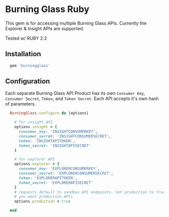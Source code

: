 # Burning Glass Ruby

This gem is for accessing multiple Burning Glass APIs. Currently the Explorer & Insight APIs are supported.

Tested w/ RUBY 2.2

## Installation

```ruby
  gem 'burningglass'
```

## Configuration
Each separate Burning Glass API Product has its own `Consumer Key`, `Consumer Secret`, `Token`, and `Token Secret`. Each API accepts it's own hash of parameters.

```ruby
  BurningGlass.configure do |options|

    # for insight API
    options.insight = {
      consumer_key: 'INSIGHTCONSUMERKEY',
      consumer_secret: 'INSIGHTCONSUMERSECRET',
      token: 'INSIGHTAPITOKEN',
      token_secret: 'INSIGHTAPISECRET'
    }

    # for explorer API
    options.explorer = {
      consumer_key: 'EXPLORERCONSUMERKEY',
      consumer_secret: 'EXPLORERCONSUMERSECRET',
      token: 'EXPLORERAPITOKEN',
      token_secret: 'EXPLORERAPISECRET'
    }
    # requests default to sandbox API endpoints. Set production to true if
    # you want production APIs
    options.production = true

  end
```
